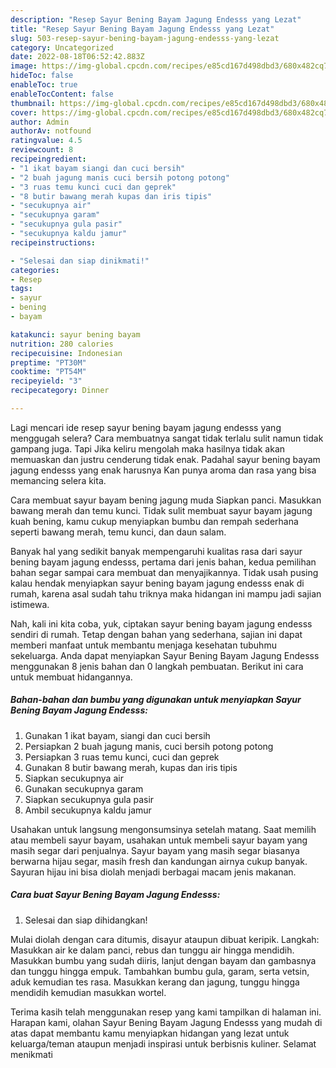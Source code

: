 ```yaml
---
description: "Resep Sayur Bening Bayam Jagung Endesss yang Lezat"
title: "Resep Sayur Bening Bayam Jagung Endesss yang Lezat"
slug: 503-resep-sayur-bening-bayam-jagung-endesss-yang-lezat
category: Uncategorized
date: 2022-08-18T06:52:42.883Z
image: https://img-global.cpcdn.com/recipes/e85cd167d498dbd3/680x482cq70/sayur-bening-bayam-jagung-endesss-foto-resep-utama.jpg
hideToc: false
enableToc: true
enableTocContent: false
thumbnail: https://img-global.cpcdn.com/recipes/e85cd167d498dbd3/680x482cq70/sayur-bening-bayam-jagung-endesss-foto-resep-utama.jpg
cover: https://img-global.cpcdn.com/recipes/e85cd167d498dbd3/680x482cq70/sayur-bening-bayam-jagung-endesss-foto-resep-utama.jpg
author: Admin
authorAv: notfound
ratingvalue: 4.5
reviewcount: 8
recipeingredient:
- "1 ikat bayam siangi dan cuci bersih"
- "2 buah jagung manis cuci bersih potong potong"
- "3 ruas temu kunci cuci dan geprek"
- "8 butir bawang merah kupas dan iris tipis"
- "secukupnya air"
- "secukupnya garam"
- "secukupnya gula pasir"
- "secukupnya kaldu jamur"
recipeinstructions:

- "Selesai dan siap dinikmati!"
categories:
- Resep
tags:
- sayur
- bening
- bayam

katakunci: sayur bening bayam 
nutrition: 280 calories
recipecuisine: Indonesian
preptime: "PT30M"
cooktime: "PT54M"
recipeyield: "3"
recipecategory: Dinner

---
```



Lagi mencari ide resep sayur bening bayam jagung endesss yang menggugah selera? Cara membuatnya sangat tidak terlalu sulit namun tidak gampang juga. Tapi Jika keliru mengolah maka hasilnya tidak akan memuaskan dan justru cenderung tidak enak. Padahal sayur bening bayam jagung endesss yang enak harusnya Kan punya aroma dan rasa yang bisa memancing selera kita.


Cara membuat sayur bayam bening jagung muda Siapkan panci. Masukkan bawang merah dan temu kunci. Tidak sulit membuat sayur bayam jagung kuah bening, kamu cukup menyiapkan bumbu dan rempah sederhana seperti bawang merah, temu kunci, dan daun salam.

Banyak hal yang sedikit banyak mempengaruhi kualitas rasa dari sayur bening bayam jagung endesss, pertama dari jenis bahan, kedua pemilihan bahan segar sampai cara membuat dan menyajikannya. Tidak usah pusing kalau hendak menyiapkan sayur bening bayam jagung endesss enak di rumah, karena asal sudah tahu triknya maka hidangan ini mampu jadi sajian istimewa.


Nah, kali ini kita coba, yuk, ciptakan sayur bening bayam jagung endesss sendiri di rumah. Tetap dengan bahan yang sederhana, sajian ini dapat memberi manfaat untuk membantu menjaga kesehatan tubuhmu sekeluarga. Anda dapat menyiapkan Sayur Bening Bayam Jagung Endesss menggunakan 8 jenis bahan dan 0 langkah pembuatan. Berikut ini cara untuk membuat hidangannya.

<!--inarticleads1-->

##### Bahan-bahan dan bumbu yang digunakan untuk menyiapkan Sayur Bening Bayam Jagung Endesss:

1. Gunakan 1 ikat bayam, siangi dan cuci bersih
1. Persiapkan 2 buah jagung manis, cuci bersih potong potong
1. Persiapkan 3 ruas temu kunci, cuci dan geprek
1. Gunakan 8 butir bawang merah, kupas dan iris tipis
1. Siapkan secukupnya air
1. Gunakan secukupnya garam
1. Siapkan secukupnya gula pasir
1. Ambil secukupnya kaldu jamur


Usahakan untuk langsung mengonsumsinya setelah matang. Saat memilih atau membeli sayur bayam, usahakan untuk membeli sayur bayam yang masih segar dari penjualnya. Sayur bayam yang masih segar biasanya berwarna hijau segar, masih fresh dan kandungan airnya cukup banyak. Sayuran hijau ini bisa diolah menjadi berbagai macam jenis makanan. 

<!--inarticleads2-->

##### Cara buat Sayur Bening Bayam Jagung Endesss:


1. Selesai dan siap dihidangkan!

Mulai diolah dengan cara ditumis, disayur ataupun dibuat keripik. Langkah: Masukkan air ke dalam panci, rebus dan tunggu air hingga mendidih. Masukkan bumbu yang sudah diiris, lanjut dengan bayam dan gambasnya dan tunggu hingga empuk. Tambahkan bumbu gula, garam, serta vetsin, aduk kemudian tes rasa. Masukkan kerang dan jagung, tunggu hingga mendidih kemudian masukkan wortel. 

Terima kasih telah menggunakan resep yang kami tampilkan di halaman ini. Harapan kami, olahan Sayur Bening Bayam Jagung Endesss yang mudah di atas dapat membantu kamu menyiapkan hidangan yang lezat untuk keluarga/teman ataupun menjadi inspirasi untuk berbisnis kuliner. Selamat menikmati
